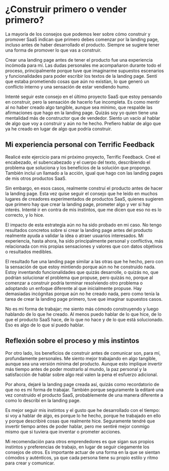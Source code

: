 # ¿Construir primero o vender primero?

La mayoría de los consejos que podemos leer sobre cómo construir y promover SaaS indican que primero debes comenzar por la landing page, incluso antes de haber desarrollado el producto. Siempre se sugiere tener una forma de promover lo que vas a construir.

Crear una landing page antes de tener el producto fue una experiencia incómoda para mí. Las dudas personales me acompañaron durante todo el proceso, principalmente porque tuve que imaginarme supuestos escenarios y funcionalidades para poder escribir los textos de la landing page. Sentí que estaba prometiendo cosas que aún no existían, lo que generó un conflicto interno y una sensación de estar vendiendo humo.

Intenté seguir este consejo en el último proyecto SaaS que estoy pensando en construir, pero la sensación de hacerlo fue incompleta. Es como mentir al no haber creado algo tangible, aunque sea mínimo, que respalde las afirmaciones que hago en la landing page. Quizás soy yo quien tiene una mentalidad más de constructor que de vendedor. Siento un vacío al hablar de algo que voy a construir y aún no he hecho. Prefiero hablar de algo que ya he creado en lugar de algo que podría construir.

## Mi experiencia personal con Terrific Feedback

Realicé este ejercicio para mi próximo proyecto, Terrific Feedback. Creé el encabezado, el subencabezado y el cuerpo del texto, describiendo el problema que soluciona y los beneficios de la solución que propongo. También incluí un llamado a la acción, igual que hago con las landing pages de mis otros productos SaaS.

Sin embargo, en esos casos, realmente construí el producto antes de hacer la landing page. Esta vez quise seguir el consejo que he leído en muchos lugares de creadores experimentados de productos SaaS, quienes sugieren que primero hay que crear la landing page, prometer algo y ver si hay interés. Intenté ir en contra de mis instintos, que me dicen que eso no es lo correcto, y lo hice.

El impacto de esta estrategia aún no ha sido probado en mi caso. No tengo resultados concretos sobre si crear la landing page antes del producto realmente ayuda a validar la idea o atraer usuarios interesados. Mi experiencia, hasta ahora, ha sido principalmente personal y conflictiva, más relacionada con mis propias sensaciones y valores que con datos objetivos o resultados medibles.

El resultado fue una landing page similar a las otras que he hecho, pero con la sensación de que estoy mintiendo porque aún no he construido nada. Estoy inventando funcionalidades que quizás desarrolle, o quizás no, que podrían solucionar el problema que propuse, pero quizás no, porque al comenzar a construir podría terminar resolviendo otro problema o adoptando un enfoque diferente al que inicialmente propuse. Hay demasiadas incógnitas porque aún no he creado nada, pero como tenía la tarea de crear la landing page primero, tuve que imaginar supuestos casos.

No es mi forma de trabajar; me siento más cómodo construyendo y luego hablando de lo que he creado. Al menos puedo hablar de lo que hice, de lo que el producto SaaS hace, de lo que no hace y de lo que está solucionado. Eso es algo de lo que sí puedo hablar.

## Reflexión sobre el proceso y mis instintos

Por otro lado, los beneficios de construir antes de comunicar son, para mí, profundamente personales. Me siento mejor trabajando en algo tangible, aunque sea una versión mínima del producto. Aunque esto implique invertir más tiempo antes de poder mostrarlo al mundo, la paz personal y la satisfacción de hablar sobre algo real valen la pena el esfuerzo adicional.

Por ahora, dejaré la landing page creada así, quizás como recordatorio de que no es mi forma de trabajar. También porque seguramente la editaré una vez construido el producto SaaS, probablemente de una manera diferente a como lo describí en la landing page.

Es mejor seguir mis instintos y el gusto que he desarrollado con el tiempo: si voy a hablar de algo, es porque lo he hecho, porque he trabajado en ello y porque describiré cosas que realmente hice. Seguramente tendré que invertir tiempo antes de poder hablar, pero me sentiré mejor conmigo mismo que si tuviera que inventar o prometer acciones.

Mi recomendación para otros emprendedores es que sigan sus propios instintos y preferencias de trabajo, en lugar de seguir ciegamente los consejos de otros. Es importante actuar de una forma en la que se sientan cómodos y auténticos, ya que cada persona tiene su propio estilo y ritmo para crear y comunicar.
